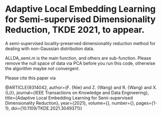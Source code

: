 # Adaptive Local Embedding Learning for Semi-supervised Dimensionality Reduction, TKDE 2021, to appear.

A semi-supervised locality-preserved dimensionality reduction method for dealing with non-Gaussian distribution data. 

ALLDA_semi.m is the main function, and others are sub-function. Please remove the null space of data via PCA before you run this code, otherwise the algorithm maybe not convergent. 

Please cite this paper via

@ARTICLE{9314042,
  author={F. {Nie} and Z. {Wang} and R. {Wang} and X. {Li}},
  journal={IEEE Transactions on Knowledge and Data Engineering}, 
  title={Adaptive Local Embedding Learning for Semi-supervised Dimensionality Reduction}, 
  year={2021},
  volume={},
  number={},
  pages={1-1},
  doi={10.1109/TKDE.2021.3049371}}
